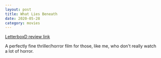 ```yaml
---
layout: post
title: What Lies Beneath
date: 2020-05-28
category: movies
---
```

 
[LetterboxD review link](https://letterboxd.com/samarthbhaskar/film/what-lies-beneath/) 

A perfectly fine thriller/horror film for those, like me, who don't really watch a lot of horror. 